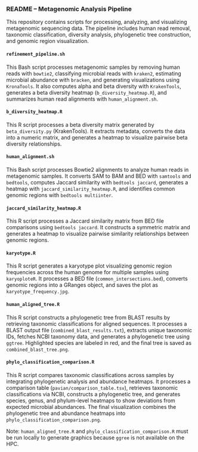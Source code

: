 ### README – Metagenomic Analysis Pipeline  

This repository contains scripts for processing, analyzing, and visualizing metagenomic sequencing data. The pipeline includes human read removal, taxonomic classification, diversity analysis, phylogenetic tree construction, and genomic region visualization.

#### `refinement_pipeline.sh`  
This Bash script processes metagenomic samples by removing human reads with `bowtie2`, classifying microbial reads with `kraken2`, estimating microbial abundance with `bracken`, and generating visualizations using `KronaTools`. It also computes alpha and beta diversity with `KrakenTools`, generates a beta diversity heatmap (`b_diversity_heatmap.R`), and summarizes human read alignments with `human_alignment.sh`.  

#### `b_diversity_heatmap.R`  
This R script processes a beta diversity matrix generated by `beta_diversity.py` (KrakenTools). It extracts metadata, converts the data into a numeric matrix, and generates a heatmap to visualize pairwise beta diversity relationships.  

#### `human_alignment.sh`  
This Bash script processes Bowtie2 alignments to analyze human reads in metagenomic samples. It converts SAM to BAM and BED with `samtools` and `bedtools`, computes Jaccard similarity with `bedtools jaccard`, generates a heatmap with `jaccard_similarity_heatmap.R`, and identifies common genomic regions with `bedtools multiinter`.  

#### `jaccard_similarity_heatmap.R`  
This R script processes a Jaccard similarity matrix from BED file comparisons using `bedtools jaccard`. It constructs a symmetric matrix and generates a heatmap to visualize pairwise similarity relationships between genomic regions.  

#### `karyotype.R`  
This R script generates a karyotype plot visualizing genomic region frequencies across the human genome for multiple samples using `karyoploteR`. It processes a BED file (`common_intersections.bed`), converts genomic regions into a GRanges object, and saves the plot as `karyotype_frequency.jpg`.  

#### `human_aligned_tree.R`  
This R script constructs a phylogenetic tree from BLAST results by retrieving taxonomic classifications for aligned sequences. It processes a BLAST output file (`combined_blast_results.txt`), extracts unique taxonomic IDs, fetches NCBI taxonomy data, and generates a phylogenetic tree using `ggtree`. Highlighted species are labeled in red, and the final tree is saved as `combined_blast_tree.png`.  

#### `phylo_classification_comparison.R`  
This R script compares taxonomic classifications across samples by integrating phylogenetic analysis and abundance heatmaps. It processes a comparison table (`pavian/comparison_table.tsv`), retrieves taxonomic classifications via NCBI, constructs a phylogenetic tree, and generates species, genus, and phylum-level heatmaps to show deviations from expected microbial abundances. The final visualization combines the phylogenetic tree and abundance heatmaps into `phylo_classification_comparison.png`.  

Note: `human_aligned_tree.R` and `phylo_classification_comparison.R` must be run locally to generate graphics because `ggree` is not available on the HPC.  

